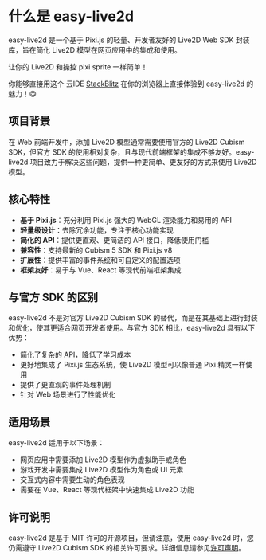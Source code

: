 # 什么是 easy-live2d

easy-live2d 是一个基于 Pixi.js 的轻量、开发者友好的 Live2D Web SDK 封装库，旨在简化 Live2D 模型在网页应用中的集成和使用。

让你的 Live2D 和操控 pixi sprite 一样简单！

你能够直接用这个 云IDE [StackBlitz](https://stackblitz.com/~/github.com/Panzer-Jack/easy-live2d-playground) 在你的浏览器上直接体验到 easy-live2d 的魅力！😋

## 项目背景

在 Web 前端开发中，添加 Live2D 模型通常需要使用官方的 Live2D Cubism SDK，但官方 SDK 的使用相对复杂，且与现代前端框架的集成不够友好。easy-live2d 项目致力于解决这些问题，提供一种更简单、更友好的方式来使用 Live2D 模型。

## 核心特性

- **基于 Pixi.js**：充分利用 Pixi.js 强大的 WebGL 渲染能力和易用的 API
- **轻量级设计**：去除冗余功能，专注于核心功能实现
- **简化的 API**：提供更直观、更简洁的 API 接口，降低使用门槛
- **兼容性**：支持最新的 Cubism 5 SDK 和 Pixi.js v8
- **扩展性**：提供丰富的事件系统和可自定义的配置选项
- **框架友好**：易于与 Vue、React 等现代前端框架集成

## 与官方 SDK 的区别

easy-live2d 不是对官方 Live2D Cubism SDK 的替代，而是在其基础上进行封装和优化，使其更适合网页开发者使用。与官方 SDK 相比，easy-live2d 具有以下优势：

- 简化了复杂的 API，降低了学习成本
- 更好地集成了 Pixi.js 生态系统，使 Live2D 模型可以像普通 Pixi 精灵一样使用
- 提供了更直观的事件处理机制
- 针对 Web 场景进行了性能优化

## 适用场景

easy-live2d 适用于以下场景：

- 网页应用中需要添加 Live2D 模型作为虚拟助手或角色
- 游戏开发中需要集成 Live2D 模型作为角色或 UI 元素
- 交互式内容中需要生动的角色表现
- 需要在 Vue、React 等现代框架中快速集成 Live2D 功能

## 许可说明

easy-live2d 是基于 MIT 许可的开源项目，但请注意，使用 easy-live2d 时，您仍需遵守 Live2D Cubism SDK 的相关许可要求。详细信息请参见[许可声明](/license)。